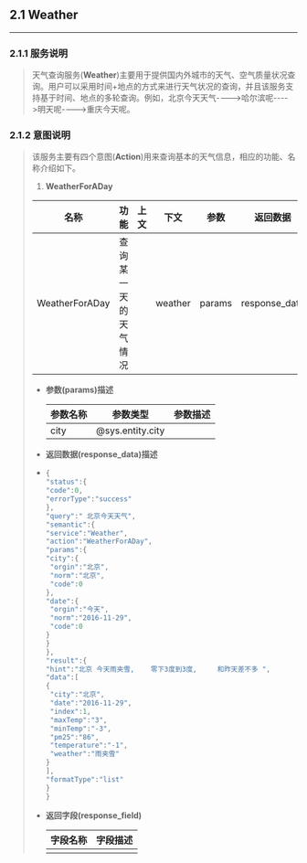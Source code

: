 ## 2.1 Weather

---

### 2.1.1 服务说明

> 天气查询服务\(**Weather**\)主要用于提供国内外城市的天气、空气质量状况查询。用户可以采用时间+地点的方式来进行天气状况的查询，并且该服务支持基于时间、地点的多轮查询。例如，北京今天天气----&gt;哈尔滨呢----&gt;明天呢----&gt;重庆今天呢。

### 2.1.2 意图说明

> 该服务主要有四个意图\(**Action**\)用来查询基本的天气信息，相应的功能、名称介绍如下。
> 
> 1. **WeatherForADay**
> 
>   | 名称 | 功能 | 上文 | 下文 | 参数 | 返回数据 | 返回字段 |  |
>   | --- | --- | --- | --- | --- | --- | --- | --- |
>   | WeatherForADay | 查询某一天的天气情况 |  | weather | params | response\_data | response\_field |  |
> 
> 
> * **参数\(params\)描述**
> 
>   | 参数名称 | 参数类型 | 参数描述 |
>   | --- | --- | --- |
>   | city | @sys.entity.city |  |
> 
> * **返回数据\(response\_data\)描述**
> 
> * ```go
>   {
>   "status":{
>   "code":0,
>   "errorType":"success"
>   },
>   "query":" 北京今天天气",
>   "semantic":{
>   "service":"Weather",
>   "action":"WeatherForADay",
>   "params":{
>   "city":{
>    "orgin":"北京",
>    "norm":"北京",
>    "code":0
>   },
>   "date":{
>    "orgin":"今天",
>    "norm":"2016-11-29",
>    "code":0
>   }
>   }
>   },
>   "result":{
>   "hint":"北京 今天雨夹雪,    零下3度到3度,     和昨天差不多 ",
>   "data":[
>   {
>    "city":"北京",
>    "date":"2016-11-29",
>    "index":1,
>    "maxTemp":"3",
>    "minTemp":"-3",
>    "pm25":"86",
>    "temperature":"-1",
>    "weather":"雨夹雪"
>   }
>   ],
>   "formatType":"list"
>   }
>   }
> 
>   ```
> 
> 
> * **返回字段\(response\_field\)**
> 
>   | 字段名称 | 字段描述 |
>   | --- | --- |
>   |  |  |

